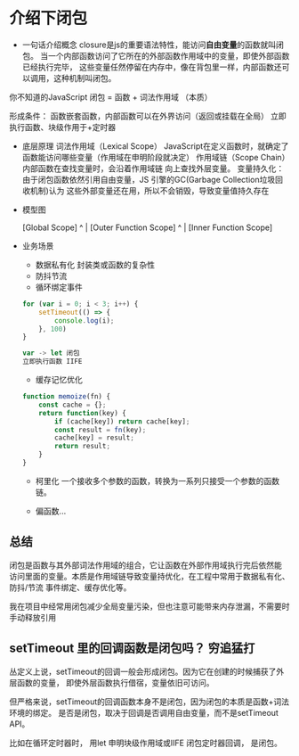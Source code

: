 # 介绍下闭包

- 一句话介绍概念
closure是js的重要语法特性，能访问**自由变量**的函数就叫闭包。
当一个内部函数访问了它所在的外部函数作用域中的变量，即使外部函数已经执行完毕，
这些变量任然停留在内存中，像在背包里一样，内部函数还可以调用，这种机制叫闭包。

你不知道的JavaScript 闭包 = 函数 + 词法作用域 （本质）

形成条件： 函数嵌套函数，内部函数可以在外界访问（返回或挂载在全局）
    立即执行函数、块级作用于+定时器

- 底层原理
    词法作用域（Lexical Scope）
    JavaScript在定义函数时，就确定了函数能访问哪些变量（作用域在申明阶段就决定）
    作用域链（Scope Chain）内部函数在查找变量时，会沿着作用域链
    向上查找外层变量。
    变量持久化：由于闭包函数依然引用自由变量，JS 引擎的GC(Garbage Collection垃圾回收机制)认为
    这些外部变量还在用，所以不会销毁，导致变量值持久存在

- 模型图

    [Global Scope]
        ^
        |
    [Outer Function Scope]
        ^
        |
    [Inner Function Scope]

- 业务场景

    - 数据私有化
        封装类或函数的复杂性
    - 防抖节流 
    - 循环绑定事件
    ```js
    for (var i = 0; i < 3; i++) {
        setTimeout(() => {
            console.log(i);
        }, 100)
    }

    var -> let 闭包
    立即执行函数 IIFE
    ```

    - 缓存记忆优化
    ```js
    function memoize(fn) {
        const cache = {};
        return function(key) {
            if (cache[key]) return cache[key];
            const result = fn(key);
            cache[key] = result;
            return result;
        }
    }
    ```
    - 柯里化
    一个接收多个参数的函数，转换为一系列只接受一个参数的函数链。

    - 偏函数...

## 总结

闭包是函数与其外部词法作用域的组合，它让函数在外部作用域执行完后依然能
访问里面的变量。本质是作用域链导致变量持优化，在工程中常用于数据私有化、
防抖/节流 事件绑定、缓存优化等。

我在项目中经常用闭包减少全局变量污染，但也注意可能带来内存泄漏，不需要时
手动释放引用

## setTimeout 里的回调函数是闭包吗？ 穷追猛打
丛定义上说，setTimeout的回调一般会形成闭包。因为它在创建的时候捕获了外层函数的变量，
即使外层函数执行借宿，变量依旧可访问。

但严格来说，setTimeout的回调函数本身不是闭包，因为闭包的本质是函数+词法环境的绑定。
是否是闭包，取决于回调是否调用自由变量，而不是setTimeout API。

比如在循环定时器时， 用let 申明块级作用域或IIFE 闭包定时器回调， 是闭包。


